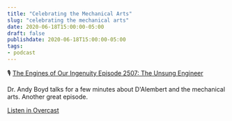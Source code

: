```yaml
---
title: "Celebrating the Mechanical Arts"
slug: "celebrating the mechanical arts"
date: 2020-06-18T15:00:00-05:00
draft: false
publishdate: 2020-06-18T15:00:00-05:00
tags:
- podcast
---
```


🎙 [The Engines of Our Ingenuity Episode 2507: The Unsung Engineer][1]

Dr. Andy Boyd talks for a few minutes about D'Alembert and the mechanical arts. Another great episode.

[Listen in Overcast][2]

[1]:https://www.houstonpublicmedia.org/articles/shows/engines-of-our-ingenuity/engines-podcast/2020/06/18/375488/engines-of-our-ingenuity-2507-the-unsung-engineer-2/
[2]: https://overcast.fm/+4kM1fN3A
